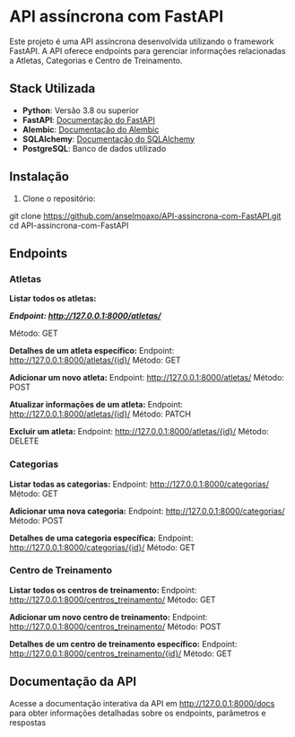 # API assíncrona com FastAPI

Este projeto é uma API assíncrona desenvolvida utilizando o framework FastAPI. A API oferece endpoints para gerenciar informações relacionadas a Atletas, Categorias e Centro de Treinamento.

## Stack Utilizada

- **Python**: Versão 3.8 ou superior
- **FastAPI**: [Documentação do FastAPI](https://fastapi.tiangolo.com/)
- **Alembic**: [Documentação do Alembic](https://alembic.sqlalchemy.org/)
- **SQLAlchemy**: [Documentação do SQLAlchemy](https://docs.sqlalchemy.org/en/20/)
- **PostgreSQL**: Banco de dados utilizado

## Instalação

1. Clone o repositório:


git clone https://github.com/anselmoaxo/API-assincrona-com-FastAPI.git
cd API-assincrona-com-FastAPI

## Endpoints
### Atletas
**Listar todos os atletas:**

***Endpoint: http://127.0.0.1:8000/atletas/***

Método: GET

**Detalhes de um atleta específico:**
Endpoint: http://127.0.0.1:8000/atletas/{id}/
Método: GET

**Adicionar um novo atleta:**
Endpoint: http://127.0.0.1:8000/atletas/
Método: POST

**Atualizar informações de um atleta:**
Endpoint: http://127.0.0.1:8000/atletas/{id}/
Método: PATCH

**Excluir um atleta:**
Endpoint: http://127.0.0.1:8000/atletas/{id}/
Método: DELETE

### Categorias

**Listar todas as categorias:**
Endpoint: http://127.0.0.1:8000/categorias/
Método: GET

**Adicionar uma nova categoria:**
Endpoint: http://127.0.0.1:8000/categorias/
Método: POST

**Detalhes de uma categoria específica:**
Endpoint: http://127.0.0.1:8000/categorias/{id}/
Método: GET


### Centro de Treinamento

**Listar todos os centros de treinamento:**
Endpoint: http://127.0.0.1:8000/centros_treinamento/
Método: GET

**Adicionar um novo centro de treinamento:**
Endpoint: http://127.0.0.1:8000/centros_treinamento/
Método: POST

**Detalhes de um centro de treinamento específico:**
Endpoint: http://127.0.0.1:8000/centros_treinamento/{id}/
Método: GET


## Documentação da API
Acesse a documentação interativa da API em http://127.0.0.1:8000/docs para obter informações detalhadas sobre os endpoints, parâmetros e respostas
